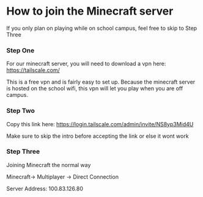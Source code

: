 # How to join the Minecraft server
If you only plan on playing while on school campus, feel free to skip to Step Three

### Step One
For our minecraft server, you will need to download a vpn here: https://tailscale.com/

This is a free vpn and is fairly easy to set up.
Because the minecraft server is hosted on the school wifi, this vpn will let you play when you are off campus.

### Step Two
Copy this link here: https://login.tailscale.com/admin/invite/NS8yp3Mid4U

Make sure to skip the intro before accepting the link or else it wont work

### Step Three
Joining Minecraft the normal way

Minecraft-> Multiplayer -> Direct Connection

Server Address: 100.83.126.80
